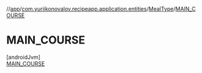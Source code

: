 //[app](../../../../index.md)/[com.yuriikonovalov.recipeapp.application.entities](../../index.md)/[MealType](../index.md)/[MAIN_COURSE](index.md)

# MAIN_COURSE

[androidJvm]\
[MAIN_COURSE](index.md)
